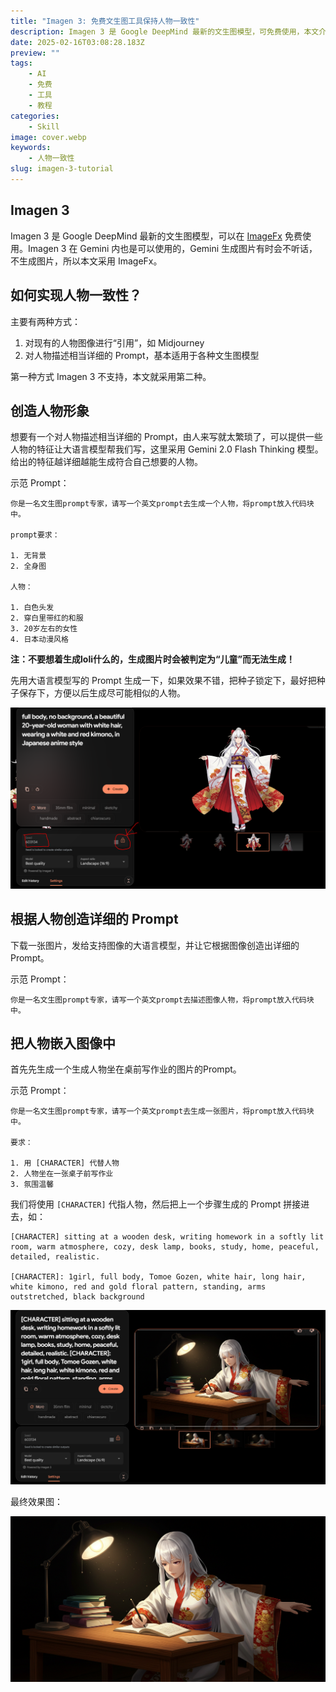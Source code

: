 ```yaml
---
title: "Imagen 3: 免费文生图工具保持人物一致性"
description: Imagen 3 是 Google DeepMind 最新的文生图模型，可免费使用，本文介绍如何让其生成的人物保持一致性，理论上其他模型也可以这么做
date: 2025-02-16T03:08:28.183Z
preview: ""
tags:
    - AI
    - 免费
    - 工具
    - 教程
categories:
    - Skill
image: cover.webp
keywords:
    - 人物一致性
slug: imagen-3-tutorial
---
```


## Imagen 3

Imagen 3 是 Google DeepMind 最新的文生图模型，可以在 [ImageFx](https://labs.google/fx/tools/image-fx) 免费使用。Imagen 3 在 Gemini 内也是可以使用的，Gemini 生成图片有时会不听话，不生成图片，所以本文采用 ImageFx。

## 如何实现人物一致性？

主要有两种方式：

1. 对现有的人物图像进行“引用”，如 Midjourney
2. 对人物描述相当详细的 Prompt，基本适用于各种文生图模型

第一种方式 Imagen 3 不支持，本文就采用第二种。

## 创造人物形象

想要有一个对人物描述相当详细的 Prompt，由人来写就太繁琐了，可以提供一些人物的特征让大语言模型帮我们写，这里采用 Gemini 2.0 Flash Thinking 模型。给出的特征越详细越能生成符合自己想要的人物。

示范 Prompt：

```
你是一名文生图prompt专家，请写一个英文prompt去生成一个人物，将prompt放入代码块中。

prompt要求：

1. 无背景
2. 全身图

人物：

1. 白色头发
2. 穿白里带红的和服
3. 20岁左右的女性
4. 日本动漫风格
```

**注：不要想着生成loli什么的，生成图片时会被判定为“儿童”而无法生成！**

先用大语言模型写的 Prompt 生成一下，如果效果不错，把种子锁定下，最好把种子保存下，方便以后生成尽可能相似的人物。

![Example 1](1.webp)

## 根据人物创造详细的 Prompt

下载一张图片，发给支持图像的大语言模型，并让它根据图像创造出详细的 Prompt。

示范 Prompt：

```
你是一名文生图prompt专家，请写一个英文prompt去描述图像人物，将prompt放入代码块中。
```

## 把人物嵌入图像中

首先先生成一个生成人物坐在桌前写作业的图片的Prompt。

示范 Prompt：

```
你是一名文生图prompt专家，请写一个英文prompt去生成一张图片，将prompt放入代码块中。

要求：

1. 用 [CHARACTER] 代替人物
2. 人物坐在一张桌子前写作业
3. 氛围温馨
```

我们将使用 `[CHARACTER]` 代指人物，然后把上一个步骤生成的 Prompt 拼接进去，如：

```
[CHARACTER] sitting at a wooden desk, writing homework in a softly lit room, warm atmosphere, cozy, desk lamp, books, study, home, peaceful, detailed, realistic.

[CHARACTER]: 1girl, full body, Tomoe Gozen, white hair, long hair, white kimono, red and gold floral pattern, standing, arms outstretched, black background
```

![](2.webp)

最终效果图：

![](cover.webp)